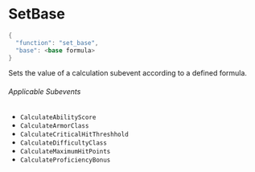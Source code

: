 # SetBase

```c#
{
  "function": "set_base",
  "base": <base formula>
}
```

Sets the value of a calculation subevent according to a defined formula.

###### Applicable Subevents
- `CalculateAbilityScore`
- `CalculateArmorClass`
- `CalculateCriticalHitThreshhold`
- `CalculateDifficultyClass`
- `CalculateMaximumHitPoints`
- `CalculateProficiencyBonus`